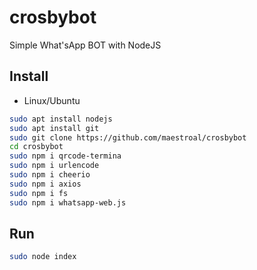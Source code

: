 # crosbybot
Simple What'sApp BOT with NodeJS

## Install
+ Linux/Ubuntu
```bash
sudo apt install nodejs
sudo apt install git
sudo git clone https://github.com/maestroal/crosbybot
cd crosbybot
sudo npm i qrcode-termina
sudo npm i urlencode
sudo npm i cheerio
sudo npm i axios
sudo npm i fs
sudo npm i whatsapp-web.js

```
## Run
```bash
sudo node index
```
